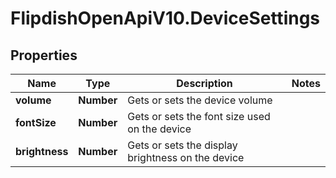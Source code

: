 # FlipdishOpenApiV10.DeviceSettings

## Properties
Name | Type | Description | Notes
------------ | ------------- | ------------- | -------------
**volume** | **Number** | Gets or sets the device volume | 
**fontSize** | **Number** | Gets or sets the font size used on the device | 
**brightness** | **Number** | Gets or sets the display brightness on the device | 



